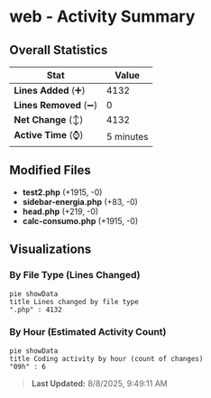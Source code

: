 # web - Activity Summary 

## Overall Statistics

| Stat                   | Value                                                             |
| ---------------------- | ----------------------------------------------------------------- |
| **Lines Added** (➕)   | 4132                                          |
| **Lines Removed** (➖) | 0                                        |
| **Net Change** (↕)    | 4132                |
| **Active Time** (⌚)   | 5 minutes |


## Modified Files
- **test2.php** (+1915, -0)
- **sidebar-energia.php** (+83, -0)
- **head.php** (+219, -0)
- **calc-consumo.php** (+1915, -0)

## Visualizations

### By File Type (Lines Changed)

```mermaid
pie showData
title Lines changed by file type
".php" : 4132
```

### By Hour (Estimated Activity Count)

```mermaid
pie showData
title Coding activity by hour (count of changes)
"09h" : 6
```


> **Last Updated:** 8/8/2025, 9:49:11 AM